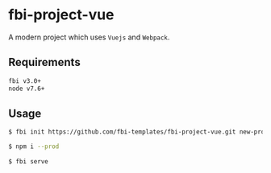 # fbi-project-vue
A modern project which uses `Vuejs` and `Webpack`.

## Requirements

```bash
fbi v3.0+
node v7.6+
```

## Usage
```bash
$ fbi init https://github.com/fbi-templates/fbi-project-vue.git new-project  

$ npm i --prod   
           
$ fbi serve                      
```
